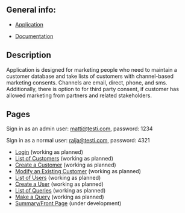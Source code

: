 ﻿
## General info:



* [Application](http://rile.users.cs.helsinki.fi/tsoha/)

* [Documentation](https://github.com/rikumleppanen/Customer-Database/tree/master/doc/Documentation.pdf)



## Description



Application is designed for marketing people who need to maintain a customer database and take lists of customers with channel-based marketing consents. Channels are email, direct, phone, and sms. Additionally, there is option to for third party consent, if customer has allowed marketing from partners and related stakeholders.


## Pages

Sign in as an admin user: matti@testi.com, password: 1234

Sign in as a normal user: raija@testi.com, password: 4321

* [Login](http://rile.users.cs.helsinki.fi/tsoha) (working as planned)
* [List of Customers](http://rile.users.cs.helsinki.fi/tsoha/customers) (working as planned)
* [Create a Customer](http://rile.users.cs.helsinki.fi/tsoha/customers/new) (working as planned)
* [Modify an Existing Customer](http://rile.users.cs.helsinki.fi/tsoha/customers/3) (working as planned)
* [List of Users](http://rile.users.cs.helsinki.fi/tsoha/users) (working as planned)
* [Create a User](http://rile.users.cs.helsinki.fi/tsoha/users/new) (working as planned)
* [List of Queries](http://rile.users.cs.helsinki.fi/tsoha/queries) (working as planned)
* [Make a Query](http://rile.users.cs.helsinki.fi/tsoha/queries/new) (working as planned)
* [Summary/Front Page](http://rile.users.cs.helsinki.fi/tsoha/qsum) (under development)
